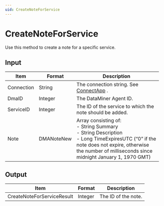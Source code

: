 ```yaml
---
uid: CreateNoteForService
---
```


# CreateNoteForService

Use this method to create a note for a specific service.

## Input

| Item       | Format     | Description                                                                                                                                                                                                                                                                                                                                                                                             |
|------------|------------|---------------------------------------------------------------------------------------------------------------------------------------------------------------------------------------------------------------------------------------------------------------------------------------------------------------------------------------------------------------------------------------------------------|
| Connection | String     | The connection string. See [ConnectApp](xref:ConnectApp) .                                                                                                                                                                                                                                                                                                                                                |
| DmaID      | Integer    | The DataMiner Agent ID.                                                                                                                                                                                                                                                                                                                                                                                 |
| ServiceID  | Integer    | The ID of the service to which the note should be added.                                                                                                                                                                                                                                                                                                                                                |
| Note       | DMANoteNew | Array consisting of:<br> -  String Summary<br> -  String Description<br> -  Long TimeExpiresUTC (“0” if the note does not expire, otherwise the number of milliseconds since midnight January 1, 1970 GMT) |

## Output

| Item                        | Format  | Description         |
|-----------------------------|---------|---------------------|
| CreateNoteForService­Result | Integer | The ID of the note. |

